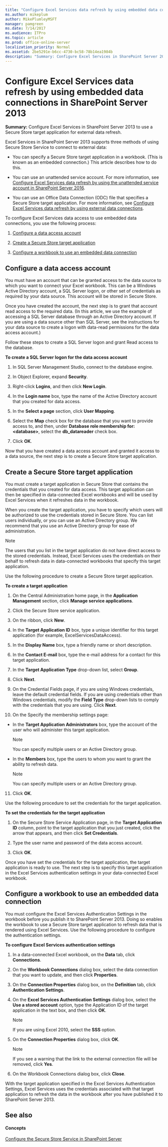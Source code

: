 ```yaml
---
title: "Configure Excel Services data refresh by using embedded data connections in SharePoint Server 2013"
ms.author: mikeplum
author: MikePlumleyMSFT
manager: pamgreen
ms.date: 7/14/2017
ms.audience: ITPro
ms.topic: article
ms.prod: office-online-server
localization_priority: Normal
ms.assetid: 2be5291e-b6cc-4730-bc58-78b14ea1984b
description: "Summary: Configure Excel Services in SharePoint Server 2013 to use a Secure Store target application for external data refresh."
---
```


# Configure Excel Services data refresh by using embedded data connections in SharePoint Server 2013

 **Summary:** Configure Excel Services in SharePoint Server 2013 to use a Secure Store target application for external data refresh. 
  
Excel Services in SharePoint Server 2013 supports three methods of using Secure Store Service to connect to external data:
  
- You can specify a Secure Store target application in a workbook. (This is known as an embedded connection.) This article describes how to do this.
    
- You can use an unattended service account. For more information, see [Configure Excel Services data refresh by using the unattended service account in SharePoint Server 2016](configure-the-unattended-service-account-0.md).
    
- You can use an Office Data Connection (ODC) file that specifies a Secure Store target application. For more information, see [Configure Excel Services data refresh by using external data connections](http://technet.microsoft.com/library/0d33c049-3f9e-42e9-be48-aeecd4ad7b66.aspx).
    
To configure Excel Services data access to use embedded data connections, you use the following process:
  
1. [Configure a data access account](#part1)
    
2. [Create a Secure Store target application](#part2)
    
3. [Configure a workbook to use an embedded data connection](#ConfigureWorkbook)
    
## Configure a data access account
<a name="part1"> </a>

You must have an account that can be granted access to the data source to which you want to connect your Excel workbook. This can be a Windows Active Directory account, a SQL Server logon, or other set of credentials as required by your data source. This account will be stored in Secure Store.
  
Once you have created the account, the next step is to grant that account read access to the required data. (In this article, we use the example of accessing a SQL Server database through an Active Directory account. If you are using a data source other than SQL Server, see the instructions for your data source to create a logon with data-read permissions for the data access account.)
  
Follow these steps to create a SQL Server logon and grant Read access to the database.
  
 **To create a SQL Server logon for the data access account**
  
1. In SQL Server Management Studio, connect to the database engine.
    
2. In Object Explorer, expand **Security**.
    
3. Right-click **Logins**, and then click **New Login**.
    
4. In the **Login name** box, type the name of the Active Directory account that you created for data access. 
    
5. In the **Select a page** section, click **User Mapping**.
    
6. Select the **Map** check box for the database that you want to provide access to, and then, under **Database role membership for: \<database\>**, select the **db_datareader** check box. 
    
7. Click **OK**.
    
Now that you have created a data access account and granted it access to a data source, the next step is to create a Secure Store target application.
  
## Create a Secure Store target application
<a name="part2"> </a>

You must create a target application in Secure Store that contains the credentials that you created for data access. This target application can then be specified in data-connected Excel workbooks and will be used by Excel Services when it refreshes data in the workbook.
  
When you create the target application, you have to specify which users will be authorized to use the credentials stored in Secure Store. You can list users individually, or you can use an Active Directory group. We recommend that you use an Active Directory group for ease of administration.
  
> [!NOTE]
> The users that you list in the target application do not have direct access to the stored credentials. Instead, Excel Services uses the credentials on their behalf to refresh data in data-connected workbooks that specify this target application. 
  
Use the following procedure to create a Secure Store target application.
  
 **To create a target application**
  
1. On the Central Administration home page, in the **Application Management** section, click **Manage service applications**.
    
2. Click the Secure Store service application.
    
3. On the ribbon, click **New**.
    
4. In the **Target Application ID** box, type a unique identifier for this target application (for example, ExcelServicesDataAccess).
    
5. In the **Display Name** box, type a friendly name or short description. 
    
6. In the **Contact E-mail** box, type the e-mail address for a contact for this target application. 
    
7. In the **Target Application Type** drop-down list, select **Group**.
    
8. Click **Next**.
    
9. On the Credential Fields page, if you are using Windows credentials, leave the default credential fields. If you are using credentials other than Windows credentials, modify the **Field Type** drop-down lists to comply with the credentials that you are using. Click **Next**.
    
10. On the Specify the membership settings page:
    
  - In the **Target Application Administrators** box, type the account of the user who will administer this target application. 
    
    > [!NOTE]
    > You can specify multiple users or an Active Directory group. 
  
  - In the **Members** box, type the users to whom you want to grant the ability to refresh data. 
    
    > [!NOTE]
    > You can specify multiple users or an Active Directory group. 
  
11. Click **OK**.
    
Use the following procedure to set the credentials for the target application.
  
 **To set the credentials for the target application**
  
1. On the Secure Store Service Application page, in the **Target Application ID** column, point to the target application that you just created, click the arrow that appears, and then click **Set Credentials**.
    
2. Type the user name and password of the data access account.
    
3. Click **OK**.
    
Once you have set the credentials for the target application, the target application is ready to use. The next step is to specify this target application in the Excel Services authentication settings in your data-connected Excel workbook.
  
## Configure a workbook to use an embedded data connection
<a name="ConfigureWorkbook"> </a>

You must configure the Excel Services Authentication Settings in the workbook before you publish it to SharePoint Server 2013. Doing so enables the workbook to use a Secure Store target application to refresh data that is rendered using Excel Services. Use the following procedure to configure the authentication settings.
  
 **To configure Excel Services authentication settings**
  
1. In a data-connected Excel workbook, on the **Data** tab, click **Connections**.
    
2. On the **Workbook Connections** dialog box, select the data connection that you want to update, and then click **Properties**.
    
3. On the **Connection Properties** dialog box, on the **Definition** tab, click **Authentication Settings**.
    
4. On the **Excel Services Authentication Settings** dialog box, select the **Use a stored account** option, type the Application ID of the target application in the text box, and then click **OK**.
    
    > [!NOTE]
    > If you are using Excel 2010, select the **SSS** option. 
  
5. On the **Connection Properties** dialog box, click **OK**.
    
    > [!NOTE]
    > If you see a warning that the link to the external connection file will be removed, click **Yes**. 
  
6. On the Workbook Connections dialog box, click **Close**.
    
With the target application specified in the Excel Services Authentication Settings, Excel Services uses the credentials associated with that target application to refresh the data in the workbook after you have published it to SharePoint Server 2013.
  
## See also
<a name="ConfigureWorkbook"> </a>

#### Concepts

[Configure the Secure Store Service in SharePoint Server](configure-the-secure-store-service.md)

